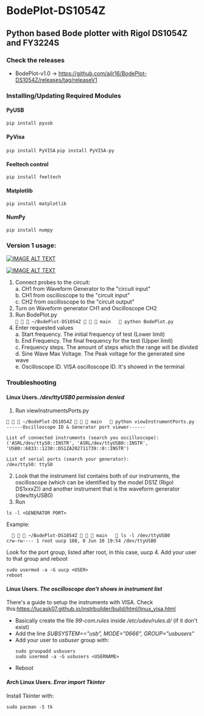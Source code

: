 # BodePlot-DS1054Z
## Python based Bode plotter with Rigol DS1054Z and FY3224S
### Check the releases
- BodePlot-v1.0 -> https://github.com/ailr16/BodePlot-DS1054Z/releases/tag/releaseV1
### Installing/Updating Required Modules
#### PyUSB
`pip install pyusb`
#### PyVisa
`pip install PyVISA`
`pip install PyVISA-py`
#### Feeltech control
`pip install feeltech`
#### Matplotlib
`pip install matplotlib`
#### NumPy
`pip install numpy`


### Version 1 usage:

[![IMAGE ALT TEXT](http://img.youtube.com/vi/WFBuwD8cPuU/0.jpg)](http://www.youtube.com/watch?v=WFBuwD8cPuU "Bode Plotter (DS1054Z-FY3224S)")

[![IMAGE ALT TEXT](http://img.youtube.com/vi/ivJM8q00k0E/0.jpg)](http://www.youtube.com/watch?v=ivJM8q00k0E "Bode Plot - Rigol DS1054Z and FY3224S")
1. Connect probes to the circuit:  
   a. CH1 from Waveform Generator to the "circuit input"  
   b. CH1 from oscilloscope to the "circuit input"  
   c. CH2 from oscilloscope to the "circuit output"  
3. Turn on Waveform generator CH1 and Oscilloscope CH2  
4. Run BodePlot.py  
`    ~/BodePlot-DS1054Z    main    python BodePlot.py `  
3. Enter requested values  
   a. Start frequency. The initial frequency of test (Lower limit)  
   b. End Frequency. The final frequency for the test (Upper limit)  
   c. Frequency steps. The amount of steps which the range will be divided  
   d. Sine Wave Max Voltage. The Peak voltage for the generated sine wave  
   e. Oscilloscope ID. VISA oscilloscope ID. It's showed in the terminal  
   

### Troubleshooting
#### Linux Users. */dev/ttyUSB0 permission denied*
1. Run viewInstrumentsPorts.py
```
   ~/BodePlot-DS1054Z    main    python viewInstrumentPorts.py 
------Oscilloscope ID & Generator port viewer------

List of connected instruments (search you oscilloscope):
('ASRL/dev/ttyS0::INSTR', 'ASRL/dev/ttyUSB0::INSTR', 'USB0::6833::1230::DS1ZA202711739::0::INSTR')

List of serial ports (search your generator):
/dev/ttyS0: ttyS0
```
2. Look that the instrument list contains both of our instruments, the oscilloscope (which can be identified by the model DS1Z (Rigol DS1xxxZ)) and another instrument that is the waveform generator (/dev/ttyUSB0)
3. Run
```
ls -l <GENERATOR PORT>
```
 Example:
```
     ~/BodePlot-DS1054Z    main    ls -l /dev/ttyUSB0   
crw-rw---- 1 root uucp 188, 0 Jun 10 19:54 /dev/ttyUSB0
```
 Look for the port group, listed after root, in this case, uucp
 4. Add your user to that group and reboot
 ```
 sudo usermod -a -G uucp <USER>
 reboot
 ```

#### Linux Users. *The oscilloscope don't shows in instrument list*

There's a guide to setup the instruments with VISA. Check this:https://lucask07.github.io/instrbuilder/build/html/linux_visa.html

- Basically create the file *99-com.rules* inside */etc/udev/rules.d/* (if it don't exist)
- Add the line *SUBSYSTEM=="usb", MODE="0666", GROUP="usbusers"*
- Add your user to *usbuser* group with:
    ```
    sudo groupadd usbusers
    sudo usermod -a -G usbusers <USERNAME>
    ```
- Reboot

#### Arch Linux Users. *Error import Tkinter*
Install Tkinter with:

```
sudo pacman -S tk
```